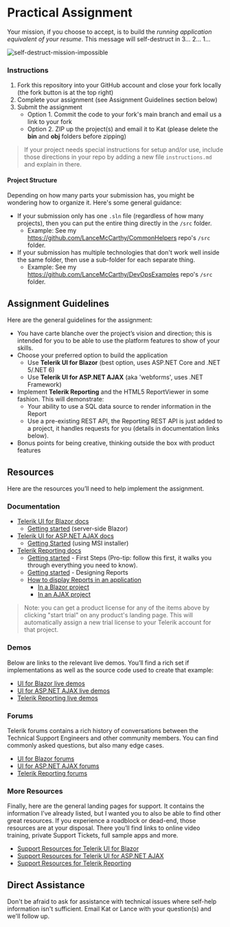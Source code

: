 # Practical Assignment

Your mission, if you choose to accept, is to build the *running application equivalent of your resume*. This message will self-destruct in 3… 2… 1…

![self-destruct-mission-impossible](https://user-images.githubusercontent.com/3520532/167459946-9441a9c6-bcc4-4243-893d-334097d2d1ca.gif)

### Instructions

1. Fork this repository into your GitHub account and close your fork locally (the fork button is at the top right)
2. Complete your assignment (see Assignment Guidelines section below)
3. Submit the assignment
    - Option 1. Commit the code to your fork's main branch and email us a link to your fork
    - Option 2. ZIP up the project(s) and email it to Kat (please delete the **bin** and **obj** folders before zipping)

> If your project needs special instructions for setup and/or use, include those directions in your repo by adding a new file `instructions.md` and explain in there.

#### Project Structure

Depending on how many parts your submission has, you might be wondering how to organize it. Here's some general guidance:

- If your submission only has one `.sln` file (regardless of how many projects), then you can put the entire thing directly in the `/src` folder.
  - Example: See my https://github.com/LanceMcCarthy/CommonHelpers repo's `/src` folder.
- If your submission has multiple technologies that don't work well inside the same folder, then use a sub-folder for each separate thing.
  - Example: See my https://github.com/LanceMcCarthy/DevOpsExamples repo's `/src` folder.


## Assignment Guidelines

Here are the general guidelines for the assignment:

* You have carte blanche over the project’s vision and direction; this is intended for you to be able to use the platform features to show of your skills.
* Choose your preferred option to build the application
    * Use **Telerik UI for Blazor** (best option, uses ASP.NET Core and .NET 5/.NET 6)
    * Use **Telerik UI for ASP.NET AJAX** (aka 'webforms', uses .NET Framework)
* Implement **Telerik Reporting** and the HTML5 ReportViewer in some fashion. This will demonstrate:
    * Your ability to use a SQL data source to render information in the Report
    * Use a pre-existing REST API, the Reporting REST API is just added to a project, it handles requests for you (details in documentation links below).
* Bonus points for being creative, thinking outside the box with product features

## Resources

Here are the resources you’ll need to help implement the assignment.

### Documentation

* [Telerik UI for Blazor docs](https://docs.telerik.com/blazor-ui/introduction)
    * [Getting started](https://docs.telerik.com/devtools/aspnet-ajax/getting-started/first-steps-msi) (server-side Blazor)
* [Telerik UI for ASP.NET AJAX docs](https://docs.telerik.com/devtools/aspnet-ajax/introduction)
    * [Getting Started](https://docs.telerik.com/devtools/aspnet-ajax/getting-started/first-steps-msi) (using MSI installer)
* [Telerik Reporting docs](https://docs.telerik.com/reporting/overview)
    * [Getting started](https://docs.telerik.com/reporting/getting-started/first-steps) - First Steps (Pro-tip: follow this first, it walks you through everything you need to know).
    * [Getting started](https://docs.telerik.com/reporting/designing-reports/overview) - Designing Reports
    * [How to display Reports in an application](https://docs.telerik.com/reporting/using-reports-in-applications/overview)
        * [In a Blazor project](https://docs.telerik.com/reporting/using-reports-in-applications/display-reports-in-applications/web-application/blazor-report-viewer/overview)
        * [In an AJAX project](https://docs.telerik.com/reporting/using-reports-in-applications/display-reports-in-applications/web-application/html5-asp.net-web-forms-report-viewer/overview)

> Note: you can get a product license for any of the items above by clicking "start trial" on any product's landing page. This will automatically assign a new trial license to your Telerik account for that project.

### Demos

Below are links to the relevant live demos. You’ll find a rich set if implementations as well as the source code used to create that example:

* [UI for Blazor live demos](https://demos.telerik.com/blazor-ui/)
* [UI for ASP.NET AJAX live demos](https://demos.telerik.com/aspnet-ajax/)
* [Telerik Reporting live demos](https://demos.telerik.com/reporting)


### Forums

Telerik forums contains a rich history of conversations between the Technical Support Engineers and other community members. You can find commonly asked questions, but also many edge cases.

* [UI for Blazor forums](https://www.telerik.com/forums/blazor)
* [UI for ASP.NET AJAX forums](https://www.telerik.com/forums/aspnet-ajax)
* [Telerik Reporting forums](https://www.telerik.com/forums/reporting)


### More Resources

Finally, here are the general landing pages for support. It contains the information I’ve already listed, but I wanted you to also be able to find other great resources. If you experience a roadblock or dead-end, those resources are at your disposal. There you’ll find links to online video training, private Support Tickets, full sample apps and more. 

* [Support Resources for Telerik UI for Blazor](https://www.telerik.com/support/blazor-ui)
* [Support Resources for Telerik UI for ASP.NET AJAX](https://www.telerik.com/support/aspnet-ajax)
* [Support Resources for Telerik Reporting](https://www.telerik.com/support/reporting)


## Direct Assistance

Don't be afraid to ask for assistance with technical issues where self-help information isn't sufficient. Email Kat or Lance with your question(s) and we'll follow up.



